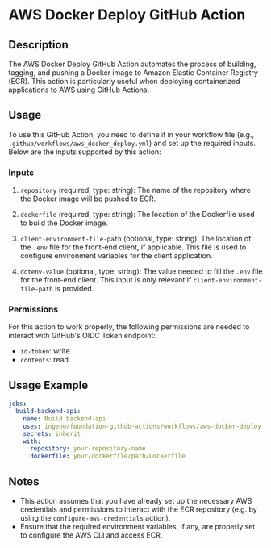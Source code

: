 # AWS Docker Deploy GitHub Action

## Description

The AWS Docker Deploy GitHub Action automates the process of building, tagging, and pushing a Docker image to Amazon Elastic Container Registry (ECR). This action is particularly useful when deploying containerized applications to AWS using GitHub Actions.

## Usage

To use this GitHub Action, you need to define it in your workflow file (e.g., `.github/workflows/aws_docker_deploy.yml`) and set up the required inputs. Below are the inputs supported by this action:

### Inputs

1. `repository` (required, type: string): The name of the repository where the Docker image will be pushed to ECR.

2. `dockerfile` (required, type: string): The location of the Dockerfile used to build the Docker image.

3. `client-environment-file-path` (optional, type: string): The location of the `.env` file for the front-end client, if applicable. This file is used to configure environment variables for the client application.

4. `dotenv-value` (optional, type: string): The value needed to fill the `.env` file for the front-end client. This input is only relevant if `client-environment-file-path` is provided.

### Permissions

For this action to work properly, the following permissions are needed to interact with GitHub's OIDC Token endpoint:

- `id-token`: write
- `contents`: read

## Usage Example

```yaml
jobs:
  build-backend-api:
    name: Build backend-api
    uses: ingeno/foundation-github-actions/workflows/aws-docker-deploy.yml@v3
    secrets: inherit
    with:
      repository: your-repository-name
      dockerfile: your/dockerfile/path/Dockerfile
```

## Notes

- This action assumes that you have already set up the necessary AWS credentials and permissions to interact with the ECR repository (e.g. by using the `configure-aws-credentials` action).
- Ensure that the required environment variables, if any, are properly set to configure the AWS CLI and access ECR.